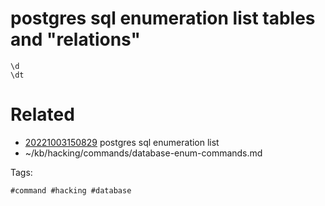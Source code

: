 # postgres sql enumeration list tables and "relations"
```
\d
\dt
```

# Related

- [20221003150829](/zet/20221003150829/README.md) postgres sql enumeration list
- ~/kb/hacking/commands/database-enum-commands.md

Tags:

    #command #hacking #database 
